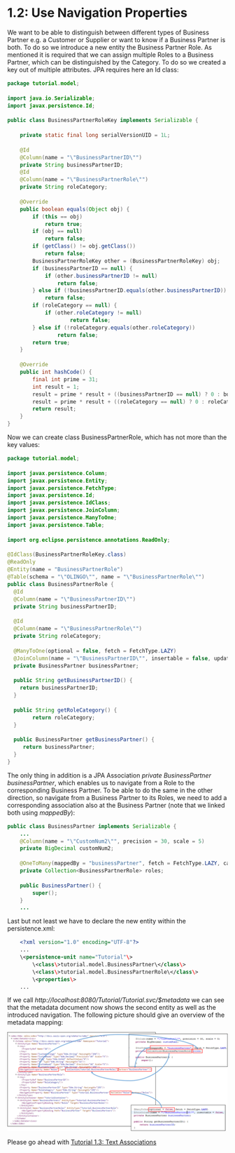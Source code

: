 # 1.2: Use Navigation Properties
We want to be able to distinguish between different types of Business Partner e.g. a Customer or Supplier or want to know if a Business Partner is both. To do so we introduce a new entity the Business Partner Role. As mentioned it is required that we can assign multiple Roles to a Business Partner, which can be distinguished by the Category. To do so we created a key out of multiple attributes. JPA requires here an Id class:
```Java
package tutorial.model;

import java.io.Serializable;
import javax.persistence.Id;

public class BusinessPartnerRoleKey implements Serializable {

    private static final long serialVersionUID = 1L;
	
    @Id
    @Column(name = "\"BusinessPartnerID\"")
    private String businessPartnerID;
    @Id
    @Column(name = "\"BusinessPartnerRole\"")
    private String roleCategory;

    @Override
    public boolean equals(Object obj) {
	    if (this == obj)
		    return true;
	    if (obj == null)
		    return false;
	    if (getClass() != obj.getClass())
		    return false;
	    BusinessPartnerRoleKey other = (BusinessPartnerRoleKey) obj;
	    if (businessPartnerID == null) {
		    if (other.businessPartnerID != null)
			    return false;
	    } else if (!businessPartnerID.equals(other.businessPartnerID))
		    return false;
	    if (roleCategory == null) {
		    if (other.roleCategory != null)
		    	    return false;
	    } else if (!roleCategory.equals(other.roleCategory))
	    	    return false;
	    return true;
    }

    @Override
    public int hashCode() {
	    final int prime = 31;
	    int result = 1;
	    result = prime * result + ((businessPartnerID == null) ? 0 : businessPartnerID.hashCode());
	    result = prime * result + ((roleCategory == null) ? 0 : roleCategory.hashCode());
	    return result;
    }
}
```
Now we can create class BusinessPartnerRole, which has not more than the key values:
```Java
package tutorial.model;

import javax.persistence.Column;
import javax.persistence.Entity;
import javax.persistence.FetchType;
import javax.persistence.Id;
import javax.persistence.IdClass;
import javax.persistence.JoinColumn;
import javax.persistence.ManyToOne;
import javax.persistence.Table;

import org.eclipse.persistence.annotations.ReadOnly;

@IdClass(BusinessPartnerRoleKey.class)
@ReadOnly
@Entity(name = "BusinessPartnerRole")
@Table(schema = "\"OLINGO\"", name = "\"BusinessPartnerRole\"")
public class BusinessPartnerRole {
  @Id
  @Column(name = "\"BusinessPartnerID\"")
  private String businessPartnerID;
  
  @Id
  @Column(name = "\"BusinessPartnerRole\"")
  private String roleCategory;

  @ManyToOne(optional = false, fetch = FetchType.LAZY)
  @JoinColumn(name = "\"BusinessPartnerID\"", insertable = false, updatable = false)
  private BusinessPartner businessPartner;

  public String getBusinessPartnerID() {
    return businessPartnerID;
  }

  public String getRoleCategory() {
        return roleCategory;
  }

  public BusinessPartner getBusinessPartner() {
     return businessPartner;
  }
}
```
The only thing in addition is a JPA Association _private BusinessPartner businessPartner_, which enables us to navigate from a Role to the corresponding Business Partner. 
To be able to do the same in the other direction, so navigate from a Business Partner to its Roles, we need to add a corresponding association also at the Business Partner 
(note that we linked both using _mappedBy_):
```Java
public class BusinessPartner implements Serializable {
	...
	@Column(name = "\"CustomNum2\"", precision = 30, scale = 5)
	private BigDecimal customNum2;

	@OneToMany(mappedBy = "businessPartner", fetch = FetchType.LAZY, cascade = CascadeType.REMOVE)
	private Collection<BusinessPartnerRole> roles;

	public BusinessPartner() {
		super();
	}
    ...
```
Last but not least we have to declare the new entity within the persistence.xml:  
```XML
	<?xml version="1.0" encoding="UTF-8"?>  
	...  
	\<persistence-unit name="Tutorial"\>  
		\<class\>tutorial.model.BusinessPartner\</class\>  
		\<class\>tutorial.model.BusinessPartnerRole\</class\>  
		\<properties\>  
	...  
```

If we call _http://localhost:8080/Tutorial/Tutorial.svc/$metadata_ we can see that the metadata document now shows the second entity as well as the introduced navigation. The following picture should give an overview of the metadata mapping:    

![JPA - OData Mapping](Metadata/Mapping2.png)  

Please go ahead with [Tutorial 1.3: Text Associations](1-3-TextAssociations.md)    
